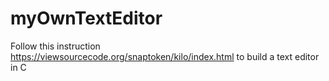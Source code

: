 # myOwnTextEditor
Follow this instruction https://viewsourcecode.org/snaptoken/kilo/index.html to build a text editor in C
